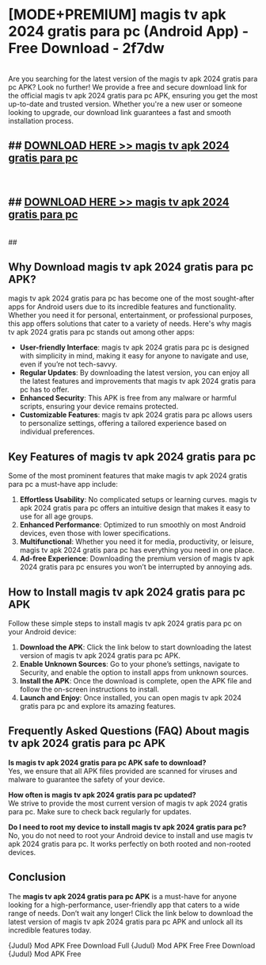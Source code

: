 # [MODE+PREMIUM] magis tv apk 2024 gratis para pc (Android App) - Free Download - 2f7dw <br>
<br>
Are you searching for the latest version of the magis tv apk 2024 gratis para pc APK? Look no further! We provide a free and secure download link for the official magis tv apk 2024 gratis para pc APK, ensuring you get the most up-to-date and trusted version. Whether you're a new user or someone looking to upgrade, our download link guarantees a fast and smooth installation process.


## ##  [DOWNLOAD HERE >> magis tv apk 2024 gratis para pc](http://freeplayer.one?title=magis_tv_apk_2024_gratis_para_pc&ref=git)
  <br>

##  ## [DOWNLOAD HERE >> magis tv apk 2024 gratis para pc](http://freeplayer.one?title=magis_tv_apk_2024_gratis_para_pc&ref=git)
  <br>
  ##



## Why Download magis tv apk 2024 gratis para pc APK?

magis tv apk 2024 gratis para pc has become one of the most sought-after apps for Android users due to its incredible features and functionality. Whether you need it for personal, entertainment, or professional purposes, this app offers solutions that cater to a variety of needs. Here's why magis tv apk 2024 gratis para pc stands out among other apps:

- **User-friendly Interface**: magis tv apk 2024 gratis para pc is designed with simplicity in mind, making it easy for anyone to navigate and use, even if you’re not tech-savvy.
- **Regular Updates**: By downloading the latest version, you can enjoy all the latest features and improvements that magis tv apk 2024 gratis para pc has to offer.
- **Enhanced Security**: This APK is free from any malware or harmful scripts, ensuring your device remains protected.
- **Customizable Features**: magis tv apk 2024 gratis para pc allows users to personalize settings, offering a tailored experience based on individual preferences.

## Key Features of magis tv apk 2024 gratis para pc

Some of the most prominent features that make magis tv apk 2024 gratis para pc a must-have app include:

1. **Effortless Usability**: No complicated setups or learning curves. magis tv apk 2024 gratis para pc offers an intuitive design that makes it easy to use for all age groups.
2. **Enhanced Performance**: Optimized to run smoothly on most Android devices, even those with lower specifications.
3. **Multifunctional**: Whether you need it for media, productivity, or leisure, magis tv apk 2024 gratis para pc has everything you need in one place.
4. **Ad-free Experience**: Downloading the premium version of magis tv apk 2024 gratis para pc ensures you won’t be interrupted by annoying ads.

## How to Install magis tv apk 2024 gratis para pc APK

Follow these simple steps to install magis tv apk 2024 gratis para pc on your Android device:

1. **Download the APK**: Click the link below to start downloading the latest version of magis tv apk 2024 gratis para pc APK.
2. **Enable Unknown Sources**: Go to your phone’s settings, navigate to Security, and enable the option to install apps from unknown sources.
3. **Install the APK**: Once the download is complete, open the APK file and follow the on-screen instructions to install.
4. **Launch and Enjoy**: Once installed, you can open magis tv apk 2024 gratis para pc and explore its amazing features.

## Frequently Asked Questions (FAQ) About magis tv apk 2024 gratis para pc APK

**Is magis tv apk 2024 gratis para pc APK safe to download?**  
Yes, we ensure that all APK files provided are scanned for viruses and malware to guarantee the safety of your device.

**How often is magis tv apk 2024 gratis para pc updated?**  
We strive to provide the most current version of magis tv apk 2024 gratis para pc. Make sure to check back regularly for updates.

**Do I need to root my device to install magis tv apk 2024 gratis para pc?**  
No, you do not need to root your Android device to install and use magis tv apk 2024 gratis para pc. It works perfectly on both rooted and non-rooted devices.

## Conclusion

The **magis tv apk 2024 gratis para pc APK** is a must-have for anyone looking for a high-performance, user-friendly app that caters to a wide range of needs. Don’t wait any longer! Click the link below to download the latest version of magis tv apk 2024 gratis para pc APK and unlock all its incredible features today.

{Judul} Mod APK Free
Download Full {Judul} Mod APK Free
Free Download {Judul} Mod APK Free


